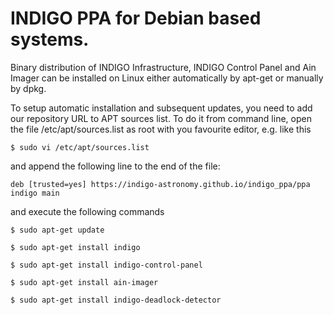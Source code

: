 # INDIGO PPA for Debian based systems. 

Binary distribution of INDIGO Infrastructure, INDIGO Control Panel and Ain Imager can be installed on Linux either automatically by apt-get or manually by dpkg.

To setup automatic installation and subsequent updates, you need to add our repository URL to APT sources list. To do it from command line, open the file /etc/apt/sources.list as root with you favourite editor, e.g. like this

`$ sudo vi /etc/apt/sources.list`

and append the following line to the end of the file:

`deb [trusted=yes] https://indigo-astronomy.github.io/indigo_ppa/ppa indigo main`

and execute the following commands

`$ sudo apt-get update`

`$ sudo apt-get install indigo`

`$ sudo apt-get install indigo-control-panel`

`$ sudo apt-get install ain-imager`

`$ sudo apt-get install indigo-deadlock-detector`
